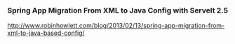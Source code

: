 ### Spring App Migration From XML to Java Config with Servelt 2.5
http://www.robinhowlett.com/blog/2013/02/13/spring-app-migration-from-xml-to-java-based-config/
